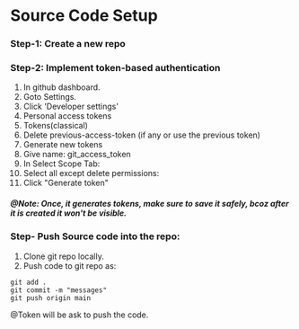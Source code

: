 # Source Code Setup

### Step-1: Create a new repo

### Step-2: Implement token-based authentication
1. In github dashboard.
2. Goto Settings.
3. Click 'Developer settings'
4. Personal access tokens
5. Tokens(classical)
6. Delete previous-access-token (if any or use the previous token)
7. Generate new tokens
8. Give name: git_access_token
9. In Select Scope Tab:
10. Select all except delete permissions:
11. Click "Generate token" 
##### @Note: Once, it generates tokens, make sure to save it safely, bcoz after it is created it won't be visible.

### Step- Push Source code into the repo:
1. Clone git repo locally.
2. Push code to git repo as:
```
git add .
git commit -m "messages"
git push origin main
```
@Token will be ask to push the code.

